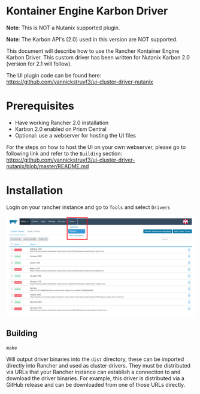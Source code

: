 Kontainer Engine Karbon Driver
===============================

**Note**: This is NOT a Nutanix supported plugin.

**Note**: The Karbon API's (2.0) used in this version are NOT supported.

This document will describe how to use the Rancher Kontainer Engine Karbon Driver. This custom driver has been written for Nutanix Karbon 2.0 (version for 2.1 will follow). 

The UI plugin code can be found here:
	https://github.com/yannickstruyf3/ui-cluster-driver-nutanix

# Prerequisites
* Have working Rancher 2.0 installation
* Karbon 2.0 enabled on Prism Central
* Optional: use a webserver for hosting the UI files

For the steps on how to host the UI on your own webserver, please go to following link and refer to the `Building` section: 
https://github.com/yannickstruyf3/ui-cluster-driver-nutanix/blob/master/README.md

# Installation

Login on your rancher instance and go to `Tools` and select `Drivers`

![alt text](./images/0_clusterdriver.png " ")



## Building

`make`

Will output driver binaries into the `dist` directory, these can be imported 
directly into Rancher and used as cluster drivers.  They must be distributed 
via URLs that your Rancher instance can establish a connection to and download 
the driver binaries.  For example, this driver is distributed via a GitHub 
release and can be downloaded from one of those URLs directly.

